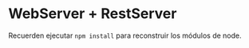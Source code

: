 # WebServer + RestServer


Recuerden ejecutar ```npm install``` para reconstruir los 
módulos de node.